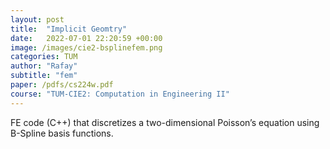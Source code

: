 ```yaml
---
layout: post
title:  "Implicit Geomtry"
date:   2022-07-01 22:20:59 +00:00
image: /images/cie2-bsplinefem.png
categories: TUM
author: "Rafay"
subtitle: "fem"
paper: /pdfs/cs224w.pdf
course: "TUM-CIE2: Computation in Engineering II"
---
```


FE code (C++) that discretizes a two-dimensional Poisson’s equation using B-Spline basis functions.